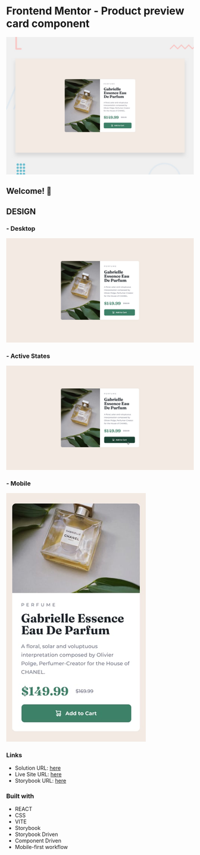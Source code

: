 # Frontend Mentor - Product preview card component

![Design preview for the Product preview card component coding challenge](./src/assets/design/desktop-preview.jpg)

## Welcome! 👋

## DESIGN

  ### - Desktop 
    
  ![Design preview for the Product preview card component Desktop Design](./src/assets/design/desktop-design.jpg)

  ### - Active States 

  ![Design preview for the Product preview card component Active States](./src/assets/design/active-states.jpg)

  ### - Mobile

  ![Design preview for the Product preview card component Active States](./src/assets/design/mobile-design.jpg)


### Links

-   Solution URL: [here](https://www.frontendmentor.io/solutions/space-tourism-website-react-react-routerv6-tailwindcss-vite-framer-PMMIeJlQt-)
-   Live Site URL: [here](https://space-tourism-website-red.vercel.app/)
-   Storybook URL: [here](https://product-preview-card-component-storybook.vercel.app/)

### Built with

-   REACT 
-   CSS
-   VITE
-   Storybook
-   Storybook Driven 
-   Component Driven
-   Mobile-first workflow



